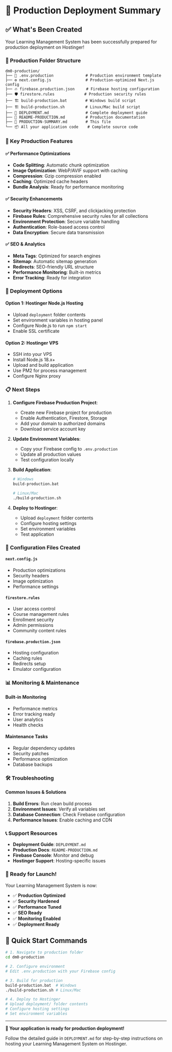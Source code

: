 # 🚀 Production Deployment Summary

## ✅ What's Been Created

Your Learning Management System has been successfully prepared for production deployment on Hostinger!

### 📁 Production Folder Structure

```
dm0-production/
├── 📄 .env.production              # Production environment template
├── ⚙️ next.config.js               # Production-optimized Next.js config
├── 🔥 firebase.production.json     # Firebase hosting configuration
├── 🛡️ firestore.rules             # Production security rules
├── 🏗️ build-production.bat        # Windows build script
├── 🏗️ build-production.sh         # Linux/Mac build script
├── 📖 DEPLOYMENT.md                # Complete deployment guide
├── 📖 README-PRODUCTION.md         # Production documentation
├── 📖 PRODUCTION-SUMMARY.md        # This file
└── 📦 All your application code    # Complete source code
```

### 🎯 Key Production Features

#### ✅ Performance Optimizations
- **Code Splitting**: Automatic chunk optimization
- **Image Optimization**: WebP/AVIF support with caching
- **Compression**: Gzip compression enabled
- **Caching**: Optimized cache headers
- **Bundle Analysis**: Ready for performance monitoring

#### ✅ Security Enhancements
- **Security Headers**: XSS, CSRF, and clickjacking protection
- **Firebase Rules**: Comprehensive security rules for all collections
- **Environment Protection**: Secure variable handling
- **Authentication**: Role-based access control
- **Data Encryption**: Secure data transmission

#### ✅ SEO & Analytics
- **Meta Tags**: Optimized for search engines
- **Sitemap**: Automatic sitemap generation
- **Redirects**: SEO-friendly URL structure
- **Performance Monitoring**: Built-in metrics
- **Error Tracking**: Ready for integration

### 🚀 Deployment Options

#### Option 1: Hostinger Node.js Hosting
- Upload `deployment` folder contents
- Set environment variables in hosting panel
- Configure Node.js to run `npm start`
- Enable SSL certificate

#### Option 2: Hostinger VPS
- SSH into your VPS
- Install Node.js 18.x+
- Upload and build application
- Use PM2 for process management
- Configure Nginx proxy

### 📋 Next Steps

1. **Configure Firebase Production Project**:
   - Create new Firebase project for production
   - Enable Authentication, Firestore, Storage
   - Add your domain to authorized domains
   - Download service account key

2. **Update Environment Variables**:
   - Copy your Firebase config to `.env.production`
   - Update all production values
   - Test configuration locally

3. **Build Application**:
   ```bash
   # Windows
   build-production.bat
   
   # Linux/Mac
   ./build-production.sh
   ```

4. **Deploy to Hostinger**:
   - Upload `deployment` folder contents
   - Configure hosting settings
   - Set environment variables
   - Test application

### 🔧 Configuration Files Created

#### `next.config.js`
- Production optimizations
- Security headers
- Image optimization
- Performance settings

#### `firestore.rules`
- User access control
- Course management rules
- Enrollment security
- Admin permissions
- Community content rules

#### `firebase.production.json`
- Hosting configuration
- Caching rules
- Redirects setup
- Emulator configuration

### 📊 Monitoring & Maintenance

#### Built-in Monitoring
- Performance metrics
- Error tracking ready
- User analytics
- Health checks

#### Maintenance Tasks
- Regular dependency updates
- Security patches
- Performance optimization
- Database backups

### 🛠️ Troubleshooting

#### Common Issues & Solutions
1. **Build Errors**: Run clean build process
2. **Environment Issues**: Verify all variables set
3. **Database Connection**: Check Firebase configuration
4. **Performance Issues**: Enable caching and CDN

### 📞 Support Resources

- **Deployment Guide**: `DEPLOYMENT.md`
- **Production Docs**: `README-PRODUCTION.md`
- **Firebase Console**: Monitor and debug
- **Hostinger Support**: Hosting-specific issues

### 🎉 Ready for Launch!

Your Learning Management System is now:
- ✅ **Production Optimized**
- ✅ **Security Hardened**
- ✅ **Performance Tuned**
- ✅ **SEO Ready**
- ✅ **Monitoring Enabled**
- ✅ **Deployment Ready**

## 🚀 Quick Start Commands

```bash
# 1. Navigate to production folder
cd dm0-production

# 2. Configure environment
# Edit .env.production with your Firebase config

# 3. Build for production
build-production.bat  # Windows
./build-production.sh # Linux/Mac

# 4. Deploy to Hostinger
# Upload deployment/ folder contents
# Configure hosting settings
# Set environment variables
```

---

**🎯 Your application is ready for production deployment!**

Follow the detailed guide in `DEPLOYMENT.md` for step-by-step instructions on hosting your Learning Management System on Hostinger.
